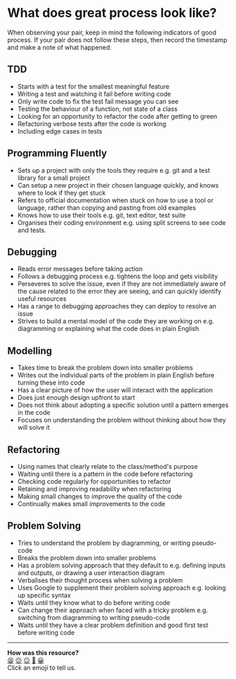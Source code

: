 # What does great process look like?

When observing your pair, keep in mind the following indicators of good process. If your pair does not follow these steps, then record the timestamp and make a note of what happened.

## TDD
- Starts with a test for the smallest meaningful feature
- Writing a test and watching it fail before writing code
- Only write code to fix the test fail message you can see
- Testing the behaviour of a function, not state of a class
- Looking for an opportunity to refactor the code after getting to green
- Refactoring verbose tests after the code is working
- Including edge cases in tests

## Programming Fluently
- Sets up a project with only the tools they require e.g. git and a test library for a small project
- Can setup a new project in their chosen language quickly, and knows where to look if they get stuck
- Refers to official documentation when stuck on how to use a tool or language, rather than copying and pasting from old examples
- Knows how to use their tools e.g. git, text editor, test suite
- Organises their coding environment e.g. using split screens to see code and tests.

## Debugging
- Reads error messages before taking action
- Follows a debugging process e.g. tightens the loop and gets visibility
- Perseveres to solve the issue, even if they are not immediately aware of the cause
related to the error they are seeing, and can quickly identify useful resources
- Has a range to debugging approaches they can deploy to resolve an issue
- Strives to build a mental model of the code they are working on e.g. diagramming or explaining what the code does in plain English

## Modelling
- Takes time to break the problem down into smaller problems
- Writes out the individual parts of the problem in plain English before turning these into code
- Has a clear picture of how the user will interact with the application
- Does just enough design upfront to start
- Does not think about adopting a specific solution until a pattern emerges in the code
- Focuses on understanding the problem without thinking about how they will solve it

## Refactoring
- Using names that clearly relate to the class/method's purpose
- Waiting until there is a pattern in the code before refactoring
- Checking code regularly for opportunities to refactor
- Retaining and improving readability when refactoring
- Making small changes to improve the quality of the code
- Continually makes small improvements to the code

## Problem Solving
- Tries to understand the problem by diagramming, or writing pseudo-code
- Breaks the problem down into smaller problems
- Has a problem solving approach that they default to e.g. defining inputs and outputs, or drawing a user interaction diagram
- Verbalises their thought process when solving a problem
- Uses Google to supplement their problem solving approach e.g. looking up specific syntax
- Waits until they know what to do before writing code
- Can change their approach when faced with a tricky problem e.g. switching from diagramming to writing pseudo-code
- Waits until they have a clear problem definition and good first test before writing code

<!-- BEGIN GENERATED SECTION DO NOT EDIT -->

---

**How was this resource?**  
[😫](https://airtable.com/shrUJ3t7KLMqVRFKR?prefill_Repository=skills-workshops&prefill_File=process_review/observation_guidance.md&prefill_Sentiment=😫) [😕](https://airtable.com/shrUJ3t7KLMqVRFKR?prefill_Repository=skills-workshops&prefill_File=process_review/observation_guidance.md&prefill_Sentiment=😕) [😐](https://airtable.com/shrUJ3t7KLMqVRFKR?prefill_Repository=skills-workshops&prefill_File=process_review/observation_guidance.md&prefill_Sentiment=😐) [🙂](https://airtable.com/shrUJ3t7KLMqVRFKR?prefill_Repository=skills-workshops&prefill_File=process_review/observation_guidance.md&prefill_Sentiment=🙂) [😀](https://airtable.com/shrUJ3t7KLMqVRFKR?prefill_Repository=skills-workshops&prefill_File=process_review/observation_guidance.md&prefill_Sentiment=😀)  
Click an emoji to tell us.

<!-- END GENERATED SECTION DO NOT EDIT -->
